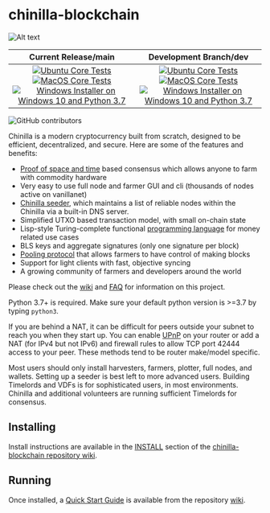 # chinilla-blockchain

![Alt text](https://www.chinilla.com/img/chinilla_logo.svg)

| Current Release/main | Development Branch/dev |
|         :---:          |          :---:         |
| [![Ubuntu Core Tests](https://github.com/Chinilla/chinilla-blockchain/actions/workflows/build-test-ubuntu-core.yml/badge.svg)](https://github.com/Chinilla/chinilla-blockchain/actions/workflows/build-test-ubuntu-core.yml) [![MacOS Core Tests](https://github.com/Chinilla/chinilla-blockchain/actions/workflows/build-test-macos-core.yml/badge.svg)](https://github.com/Chinilla/chinilla-blockchain/actions/workflows/build-test-macos-core.yml) [![Windows Installer on Windows 10 and Python 3.7](https://github.com/Chinilla/chinilla-blockchain/actions/workflows/build-windows-installer.yml/badge.svg)](https://github.com/Chinilla/chinilla-blockchain/actions/workflows/build-windows-installer.yml)  |  [![Ubuntu Core Tests](https://github.com/Chinilla/chinilla-blockchain/actions/workflows/build-test-ubuntu-core.yml/badge.svg?branch=chinilla)](https://github.com/Chinilla/chinilla-blockchain/actions/workflows/build-test-ubuntu-core.yml) [![MacOS Core Tests](https://github.com/Chinilla/chinilla-blockchain/actions/workflows/build-test-macos-core.yml/badge.svg?branch=chinilla)](https://github.com/Chinilla/chinilla-blockchain/actions/workflows/build-test-macos-core.yml) [![Windows Installer on Windows 10 and Python 3.7](https://github.com/Chinilla/chinilla-blockchain/actions/workflows/build-windows-installer.yml/badge.svg?branch=chinilla)](https://github.com/Chinilla/chinilla-blockchain/actions/workflows/build-windows-installer.yml) |

![GitHub contributors](https://img.shields.io/github/contributors/Chinilla/chinilla-blockchain?logo=GitHub)

Chinilla is a modern cryptocurrency built from scratch, designed to be efficient, decentralized, and secure. Here are some of the features and benefits:
* [Proof of space and time](https://docs.google.com/document/d/1tmRIb7lgi4QfKkNaxuKOBHRmwbVlGL4f7EsBDr_5xZE/edit) based consensus which allows anyone to farm with commodity hardware
* Very easy to use full node and farmer GUI and cli (thousands of nodes active on vanillanet)
* [Chinilla seeder](https://github.com/Chinilla/chinilla-blockchain/wiki/Chinilla-Seeder-User-Guide), which maintains a list of reliable nodes within the Chinilla via a built-in DNS server.
* Simplified UTXO based transaction model, with small on-chain state
* Lisp-style Turing-complete functional [programming language](https://chinillalisp.com/) for money related use cases
* BLS keys and aggregate signatures (only one signature per block)
* [Pooling protocol](https://github.com/Chinilla/chinilla-blockchain/wiki/Pooling-User-Guide) that allows farmers to have control of making blocks
* Support for light clients with fast, objective syncing
* A growing community of farmers and developers around the world

Please check out the [wiki](https://github.com/Chinilla/chinilla-blockchain/wiki)
and [FAQ](https://github.com/Chinilla/chinilla-blockchain/wiki/FAQ) for
information on this project.

Python 3.7+ is required. Make sure your default python version is >=3.7
by typing `python3`.

If you are behind a NAT, it can be difficult for peers outside your subnet to
reach you when they start up. You can enable
[UPnP](https://www.homenethowto.com/ports-and-nat/upnp-automatic-port-forward/)
on your router or add a NAT (for IPv4 but not IPv6) and firewall rules to allow
TCP port 42444 access to your peer.
These methods tend to be router make/model specific.

Most users should only install harvesters, farmers, plotter, full nodes, and wallets.
Setting up a seeder is best left to more advanced users.
Building Timelords and VDFs is for sophisticated users, in most environments.
Chinilla and additional volunteers are running sufficient Timelords
for consensus.

## Installing

Install instructions are available in the
[INSTALL](https://github.com/Chinilla/chinilla-blockchain/wiki/INSTALL)
section of the
[chinilla-blockchain repository wiki](https://github.com/Chinilla/chinilla-blockchain/wiki).

## Running

Once installed, a
[Quick Start Guide](https://github.com/Chinilla/chinilla-blockchain/wiki/Quick-Start-Guide)
is available from the repository
[wiki](https://github.com/Chinilla/chinilla-blockchain/wiki).
